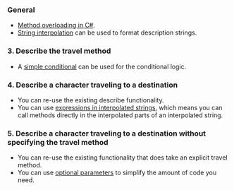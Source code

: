 ### General

- [Method overloading in C#][member-overloading].
- [String interpolation][string-interpolation] can be used to format description strings.

### 3. Describe the travel method

- A [simple conditional][if-statement] can be used for the conditional logic.

### 4. Describe a character traveling to a destination

- You can re-use the existing describe functionality.
- You can use [expressions in interpolated strings][string-interpolation-expressions], which means you can call methods directly in the interpolated parts of an interpolated string.

### 5. Describe a character traveling to a destination without specifying the travel method

- You can re-use the existing functionality that does take an explicit travel method.
- You can use [optional parameters][optional-arguments] to simplify the amount of code you need.

[member-overloading]: https://docs.microsoft.com/en-us/dotnet/standard/design-guidelines/member-overloading
[optional-arguments]: https://docs.microsoft.com/en-us/dotnet/csharp/programming-guide/classes-and-structs/named-and-optional-arguments#optional-arguments
[string-interpolation]: https://csharp.net-tutorials.com/operators/the-string-interpolation-operator/
[string-interpolation-expressions]: https://csharp.net-tutorials.com/operators/the-string-interpolation-operator/#aelm5419
[if-statement]: https://csharp.net-tutorials.com/control-structures/if-statement/
